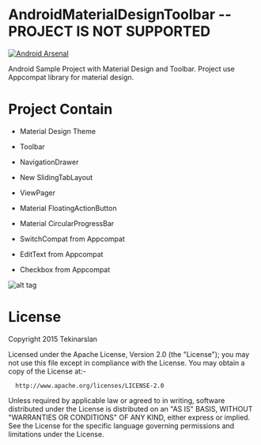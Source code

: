 AndroidMaterialDesignToolbar  -- PROJECT IS NOT SUPPORTED
============================================
[![Android Arsenal](https://img.shields.io/badge/Android%20Arsenal-AndroidMaterialDesignToolbar-brightgreen.svg?style=flat)](https://android-arsenal.com/details/3/1125)

Android Sample Project with Material Design and Toolbar.
Project use Appcompat library for material design.

Project Contain
============================
* Material Design Theme

* Toolbar

* NavigationDrawer

* New SlidingTabLayout

* ViewPager

* Material FloatingActionButton

* Material CircularProgressBar

* SwitchCompat from Appcompat

* EditText from Appcompat

* Checkbox from Appcompat


![alt tag](http://www.stdroid.com/img/output_5UTjCv.gif)



License
============================
Copyright 2015 Tekinarslan

Licensed under the Apache License, Version 2.0 (the "License");
you may not use this file except in compliance with the License.
You may obtain a copy of the License at:-

      http://www.apache.org/licenses/LICENSE-2.0

Unless required by applicable law or agreed to in writing, software
distributed under the License is distributed on an "AS IS" BASIS,
WITHOUT "WARRANTIES OR CONDITIONS" OF ANY KIND, either express or implied.
See the License for the specific language governing permissions and
limitations under the License.
